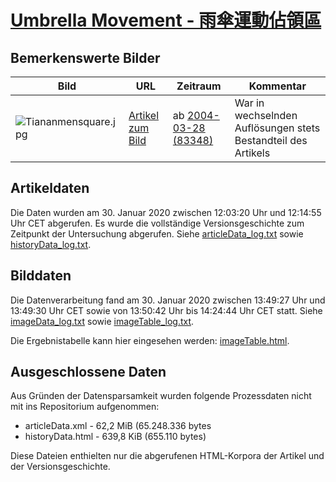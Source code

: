# [Umbrella Movement - 雨傘運動佔領區](https://zh.wikipedia.org/wiki/%E9%9B%A8%E5%82%98%E9%81%8B%E5%8B%95%E4%BD%94%E9%A0%98%E5%8D%80)

## Bemerkenswerte Bilder

| Bild | URL | Zeitraum | Kommentar |
| - | - | - | - |
| ![Tiananmensquare.jpg](https://upload.wikimedia.org/wikipedia/zh/7/70/Tiananmensquare.jpg) | [Artikel zum Bild](https://zh.wikipedia.org/wiki/File:Tiananmensquare.jpg) | ab [2004-03-28 (83348)](https://zh.wikipedia.org/w/index.php?oldid=83348) | War in wechselnden Auflösungen stets Bestandteil des Artikels |


## Artikeldaten

Die Daten wurden am 30. Januar 2020 zwischen 12:03:20 Uhr und 12:14:55 Uhr CET abgerufen. Es wurde die vollständige Versionsgeschichte zum Zeitpunkt der Untersuchung abgerufen. Siehe [articleData_log.txt](articleData_log.txt) sowie [historyData_log.txt](historyData_log.txt).

## Bilddaten

Die Datenverarbeitung fand am 30. Januar 2020 zwischen 13:49:27 Uhr und 13:49:30 Uhr CET sowie von 13:50:42 Uhr bis 14:24:44 Uhr CET statt. Siehe [imageData_log.txt](imageData_log.txt) sowie [imageTable_log.txt](imageTable_log.txt).

Die Ergebnistabelle kann hier eingesehen werden: [imageTable.html](imageTable.html).

## Ausgeschlossene Daten

Aus Gründen der Datensparsamkeit wurden folgende Prozessdaten nicht mit ins Repositorium aufgenommen:

- articleData.xml - 62,2 MiB (65.248.336 bytes
- historyData.html - 639,8 KiB (655.110 bytes)

Diese Dateien enthielten nur die abgerufenen HTML-Korpora der Artikel und der Versionsgeschichte.